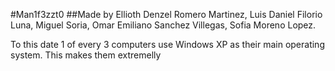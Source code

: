 #Man1f3zzt0
##Made by Ellioth Denzel Romero Martinez, Luis Daniel Filorio Luna, Miguel Soria, Omar Emiliano Sanchez Villegas, Sofia Moreno Lopez.

To this date 1 of every 3 computers use Windows XP as their main operating system.
This makes them extremelly 
